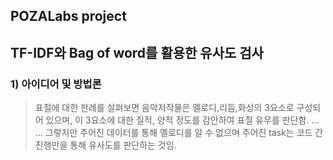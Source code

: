 ## POZALabs project 
## __TF-IDF와 Bag of word를 활용한 유사도 검사__

### 1) __아이디어 및 방법론__
> 표절에 대한 판례를 살펴보면 음악저작물은 멜로디,리듬,화성의 3요소로 구성되어 있으며, 이 3요소에 대한 질적, 양적 정도를 감안하여 표절 유무를 판단함. ...<br>...
> 그렇지만 주어진 데이터를 통해 멜로디를 알 수 없으며 주어진 task는 코드 간 진행만을 통해 유사도를 판단하는 것임.
